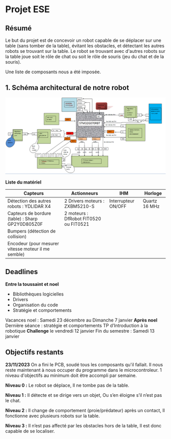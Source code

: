 # Projet ESE

## Résumé 
Le but du projet est de concevoir un robot capable de se déplacer sur une table (sans tomber de la table), évitant les obstacles, et détectant les autres robots se trouvant sur la table. 
Le robot se trouvant avec d'autres robots sur la table joue soit le rôle de chat ou soit le rôle de souris (jeu du chat et de la souris).

Une liste de composants nous a été imposée.

## 1. Schéma architectural de notre robot
![alt text](https://github.com/ferdaoues5/chat_project/blob/main/architectural.PNG?raw=true)

**Liste du matériel**

| Capteurs  | Actionneurs | IHM | Horloge |
| ------------- | ------------- | ------------- | ------------- |
| Détection des autres robots : YDLIDAR X4  | 2 Drivers moteurs : ZXBM5210-S | Interrupteur ON/OFF| Quartz 16 MHz |
| Capteurs de bordure (table) : Sharp GP2Y0D805Z0F  | 2 moteurs : DfRobot FIT0520 ou FIT0521 |  |  |
| Bumpers (détection de collision)  | | |  |
|Encodeur (pour mesurer vitesse moteur il me semble) | | |  |

## Deadlines

**Entre la toussaint et noel**

- Bibliothèques logicielles
- Drivers
- Organisation du code
- Stratégie et comportements
  
Vacances noel : Samedi 23 décembre au Dimanche 7 janvier
**Après noel**
Dernière séance : stratégie et comportements
TP d’Introduction à la robotique
**Challenge** le vendredi 12 janvier
Fin du semestre : Samedi 13 janvier

## Objectifs restants 
**23/11/2023** On a fini le PCB, soudé tous les composants qu'il fallait. Il nous reste maintenant à nous occuper du programme dans le microcontroleur.
1 niveau d'objectifs au minimum doit être accompli par semaine.

**Niveau 0 :**
Le robot se déplace,
Il ne tombe pas de la table.

**Niveau 1 :**
Il détecte et se dirige vers un objet,
Ou s’en éloigne s’il n’est pas le chat.

**Niveau 2 :**
Il change de comportement (proie/prédateur) après un contact,
Il fonctionne avec plusieurs robots sur la table.

**Niveau 3 :**
Il n’est pas affecté par les obstacles hors de la table,
Il est donc capable de se localiser.

